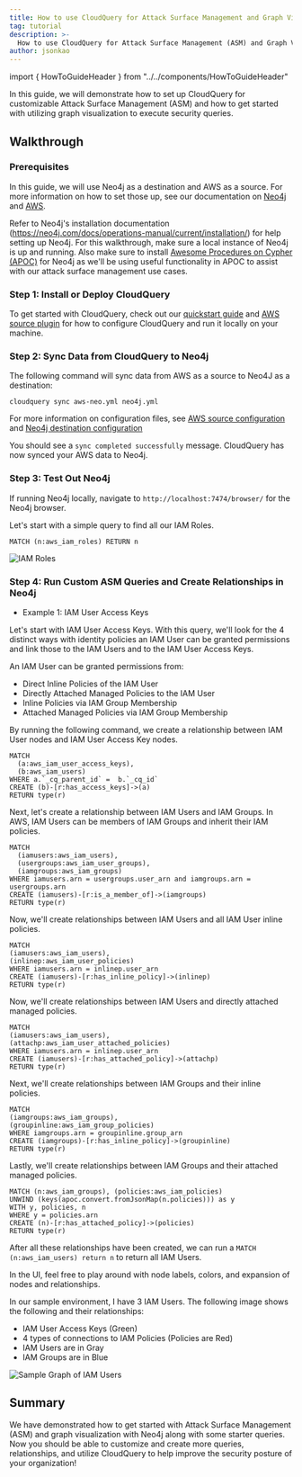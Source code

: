 ```yaml
---
title: How to use CloudQuery for Attack Surface Management and Graph Visualization
tag: tutorial
description: >-
  How to use CloudQuery for Attack Surface Management (ASM) and Graph Visualization with Neo4j
author: jsonkao
---
```


import { HowToGuideHeader } from "../../components/HowToGuideHeader"

<HowToGuideHeader/>

In this guide, we will demonstrate how to set up CloudQuery for customizable Attack Surface Management (ASM) and how to get started with utilizing graph visualization to execute security queries.

## Walkthrough

### Prerequisites

In this guide, we will use Neo4j as a destination and AWS as a source.  For more information on how to set those up, see our documentation on [Neo4j](https://www.cloudquery.io/docs/plugins/destinations/neo4j/overview) and [AWS](https://www.cloudquery.io/docs/plugins/sources/aws/overview).

Refer to Neo4j's installation documentation (https://neo4j.com/docs/operations-manual/current/installation/) for help setting up Neo4j. For this walkthrough, make sure a local instance of Neo4j is up and running.  Also make sure to install [Awesome Procedures on Cypher (APOC)](https://neo4j.com/labs/apoc/) for Neo4j as we'll be using useful functionality in APOC to assist with our attack surface management use cases.  

### Step 1: Install or Deploy CloudQuery

To get started with CloudQuery, check out our [quickstart guide](/docs/quickstart) and [AWS source plugin](/docs/plugins/sources/aws/overview) for how to configure CloudQuery and run it locally on your machine.

### Step 2: Sync Data from CloudQuery to Neo4j

The following command will sync data from AWS as a source to Neo4J as a destination:

`cloudquery sync aws-neo.yml neo4j.yml`

For more information on configuration files, see [AWS source configuration](https://www.cloudquery.io/docs/plugins/sources/aws/configuration) and [Neo4j destination configuration](https://www.cloudquery.io/docs/plugins/destinations/neo4j/overview)

You should see a `sync completed successfully` message.  CloudQuery has now synced your AWS data to Neo4j.

### Step 3: Test Out Neo4j

If running Neo4j locally, navigate to `http://localhost:7474/browser/` for the Neo4j browser. 

Let's start with a simple query to find all our IAM Roles.  

`MATCH (n:aws_iam_roles) RETURN n`

![IAM Roles](/images/how-to-guides/attack-surface-management-with-graph/iam-roles.png)

### Step 4: Run Custom ASM Queries and Create Relationships in Neo4j

* Example 1: IAM User Access Keys

Let's start with IAM User Access Keys.  With this query, we'll look for the 4 distinct ways with identity policies an IAM User can be granted permissions and link those to the IAM Users and to the IAM User Access Keys.

An IAM User can be granted permissions from:
* Direct Inline Policies of the IAM User
* Directly Attached Managed Policies to the IAM User
* Inline Policies via IAM Group Membership
* Attached Managed Policies via IAM Group Membership


By running the following command, we create a relationship between IAM User nodes and IAM User Access Key nodes.

```cypher 
MATCH
  (a:aws_iam_user_access_keys),
  (b:aws_iam_users)
WHERE a.`_cq_parent_id` =  b.`_cq_id`
CREATE (b)-[r:has_access_keys]->(a)
RETURN type(r)
```

Next, let's create a relationship between IAM Users and IAM Groups.  In AWS, IAM Users can be members of IAM Groups and inherit their IAM policies.

```cypher
MATCH
  (iamusers:aws_iam_users),
  (usergroups:aws_iam_user_groups),
  (iamgroups:aws_iam_groups)
WHERE iamusers.arn = usergroups.user_arn and iamgroups.arn = usergroups.arn
CREATE (iamusers)-[r:is_a_member_of]->(iamgroups)
RETURN type(r)
```

Now, we'll create relationships between IAM Users and all IAM User inline policies.

```cypher
MATCH
(iamusers:aws_iam_users),
(inlinep:aws_iam_user_policies)
WHERE iamusers.arn = inlinep.user_arn
CREATE (iamusers)-[r:has_inline_policy]->(inlinep)
RETURN type(r)
```

Now, we'll create relationships between IAM Users and directly attached managed policies. 

```cypher
MATCH
(iamusers:aws_iam_users),
(attachp:aws_iam_user_attached_policies)
WHERE iamusers.arn = inlinep.user_arn
CREATE (iamusers)-[r:has_attached_policy]->(attachp)
RETURN type(r)
```

Next, we'll create relationships between IAM Groups and their inline policies.

```cypher
MATCH
(iamgroups:aws_iam_groups),
(groupinline:aws_iam_group_policies)
WHERE iamgroups.arn = groupinline.group_arn
CREATE (iamgroups)-[r:has_inline_policy]->(groupinline)
RETURN type(r)
```

Lastly, we'll create relationships between IAM Groups and their attached managed policies.

```cypher
MATCH (n:aws_iam_groups), (policies:aws_iam_policies) 
UNWIND (keys(apoc.convert.fromJsonMap(n.policies))) as y 
WITH y, policies, n
WHERE y = policies.arn
CREATE (n)-[r:has_attached_policy]->(policies)
RETURN type(r)
```

After all these relationships have been created, we can run a `MATCH (n:aws_iam_users) return n` to return all IAM Users.  

In the UI, feel free to play around with node labels, colors, and expansion of nodes and relationships. 

In our sample environment, I have 3 IAM Users.  The following image shows the following and their relationships:
* IAM User Access Keys (Green)
* 4 types of connections to IAM Policies (Policies are Red)
* IAM Users are in Gray
* IAM Groups are in Blue

![Sample Graph of IAM Users](/images/how-to-guides/attack-surface-management-with-graph/graph-users.png)

## Summary

We have demonstrated how to get started with Attack Surface Management (ASM) and graph visualization with Neo4j along with some starter queries.  Now you should be able to customize and create more queries, relationships, and utilize CloudQuery to help improve the security posture of your organization!